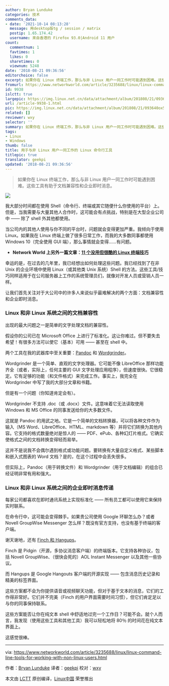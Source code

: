 ```yaml
---
author: Bryan Lunduke
categories: 技术
comments_data:
- date: '2021-10-14 08:13:28'
  message: 用desktop版tg / session / matrix
  postip: 1.65.174.42
  username: 来自香港的 Firefox 93.0|Android 11 用户
count:
  commentnum: 1
  favtimes: 1
  likes: 0
  sharetimes: 0
  viewnum: 5248
date: '2018-08-21 09:36:56'
editorchoice: false
excerpt: 如果你在 Linux 终端工作，那么与非 Linux 用户一同工作时可能遇到困难。这些工具有助于文档兼容性和企业即时消息。
fromurl: https://www.networkworld.com/article/3235688/linux/linux-command-line-tools-for-working-with-non-linux-users.html
id: 9938
islctt: true
largepic: https://img.linux.net.cn/data/attachment/album/201808/21/093640ox5xzq4lddz33d2a.jpg
url: /article-9938-1.html
pic: https://img.linux.net.cn/data/attachment/album/201808/21/093640ox5xzq4lddz33d2a.jpg.thumb.jpg
related: []
reviewer: wxy
selector: ''
summary: 如果你在 Linux 终端工作，那么与非 Linux 用户一同工作时可能遇到困难。这些工具有助于文档兼容性和企业即时消息。
tags:
- Linux
- Windows
thumb: false
title: 用于与非 Linux 用户一同工作的 Linux 命令行工具
titlepic: true
translator: geekpi
updated: '2018-08-21 09:36:56'
---
```



> 
> 如果你在 Linux 终端工作，那么与非 Linux 用户一同工作时可能遇到困难。这些工具有助于文档兼容性和企业即时消息。
> 
> 
> 


![](/data/attachment/album/201808/21/093640ox5xzq4lddz33d2a.jpg)


我大部分时间都在使用 Shell（命令行、终端或其它随便什么你使用的平台）上。但是，当我需要与大量其他人合作时，这可能会有点挑战，特别是在大型企业公司中 —— 除了 shell 外其他都使用。


当公司内的其他人使用与你不同的平台时，问题就会变得更加严重。我倾向于使用 Linux。如果我在 Linux 终端上做了很多日常工作，而我的大多数同事都使用 Windows 10（完全使用 GUI 端），那么事情就会变得……有问题。


* **Network World 上另外一篇文章：**[**11 个没用但很酷的 Linux 终端技巧**](http://www.networkworld.com/article/2926630/linux/11-pointless-but-awesome-linux-terminal-tricks.html#tk.nww-fsb)


幸运的是，在过去的几年里，我已经想出如何处理这些问题。我已经找到了在非 Unix 的企业环境中使用 Linux（或其他类 Unix 系统）Shell 的方法。这些工具/技巧同样适用于在公司服务器上工作的系统管理员们，就像对开发人员或营销人员一样。


让我们首先关注对于大公司中的许多人来说似乎最难解决的两个方面：文档兼容性和企业即时消息。


### Linux 和非 Linux 系统之间的文档兼容性


出现的最大问题之一是简单的文字处理文档的兼容性。


假设你的公司已在 Microsoft Office 上进行了标准化。这让你难过。但不要失去希望！有很多方法可以使它（基本）可用 —— 甚至在 shell 中。


两个工具在我的武器库中至关重要：[Pandoc](https://www.youtube.com/watch?v=BkTYHChkDoE) 和 [Wordgrinder](https://www.youtube.com/watch?v=WnMyamBgKFE)。


Wordgrinder 是一个简单、直观的文字处理器。它可能不像 LibreOffice 那样功能齐全（或者，实际上，任何主要的 GUI 文字处理应用程序），但速度很快。它很稳定。它有足够的功能（和文件格式）来完成工作。事实上，我完全在 Wordgrinder 中写了我的大部分文章和书籍。


但是有一个问题（你知道肯定会有）。


Wordgrinder 不支持 .doc（或 .docx）文件。这意味着它无法读取使用 Windows 和 MS Office 的同事发送给你的大多数文件。


这就是 Pandoc 的用武之地。它是一个简单的文档转换器，可以将各种文件作为输入（MS Word、LibreOffice、HTML、markdown 等）并将它们转换为其他内容。它支持的格式数量绝对是惊人的 —— PDF、ePub、各种幻灯片格式。它确实使格式之间的文档转换变得轻而易举。


这并不是说我不会偶尔遇到格式或功能问题。要转换有大量自定义格式、某些脚本和嵌入式图表的 Word 文档？是的，在这个过程中会丢失很多。


但实际上，Pandoc（用于转换文件）和 Wordgrinder（用于文档编辑）的组合已经证明非常有用和强大。


### Linux 和非 Linux 系统之间的企业即时消息传递


每家公司都喜欢在即时通讯系统上实现标准化 —— 所有员工都可以使用它来保持实时联系。


在命令行中，这可能会变得棘手。如果贵公司使用 Google 环聊怎么办？或者 Novell GroupWise Messenger 怎么样？既没有官方支持，也没有基于终端的客户端。


谢天谢地，还有 [Finch 和 Hangups](https://www.youtube.com/watch?v=19lbWnYOsTc)。


Finch 是 Pidgin（开源，多协议消息客户端）的终端版本。它支持各种协议，包括 Novell GroupWise、（很快会死的）AOL Instant Messenger 以及其他一些协议。


而 Hangups 是 Google Hangouts 客户端的开源实现 —— 包含消息历史记录和精美的标签界面。


这些方案都不会为你提供语音或视频聊天功能，但对于基于文本的消息，它们的工作得非常好。它们并不完美（Finch 的用户界面需要时间习惯），但它们肯定足以与你的同事保持联系。


这些方案能否让你在纯文本 shell 中舒适地过完一个工作日？可能不会。就个人而言，我发现（使用这些工具和其他工具）我可以轻松地将 80％ 的时间花在纯文本界面上。


这感觉很棒。




---


via: <https://www.networkworld.com/article/3235688/linux/linux-command-line-tools-for-working-with-non-linux-users.html>


作者：[Bryan Lunduke](https://www.networkworld.com/author/Bryan-Lunduke/) 译者：[geekpi](https://github.com/geekpi) 校对：[wxy](https://github.com/wxy)


本文由 [LCTT](https://github.com/LCTT/TranslateProject) 原创编译，[Linux中国](https://linux.cn/) 荣誉推出